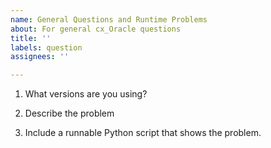```yaml
---
name: General Questions and Runtime Problems
about: For general cx_Oracle questions
title: ''
labels: question
assignees: ''

---
```


<!--

Thank you for using cx_Oracle.

Review the user manual: https://cx-oracle.readthedocs.io/en/latest/index.html

Please answer these questions so we can help you.

Use Markdown syntax, see https://help.github.com/github/writing-on-github/basic-writing-and-formatting-syntax

GitHub issues that are not updated for a month may be automatically closed.  Feel free to update them at any time.

-->

1. What versions are you using?

<!--

Give your database version.

Also run Python and show the output of:

    import sys
    import platform

    print("platform.platform:", platform.platform())
    print("sys.maxsize > 2**32:", sys.maxsize > 2**32)
    print("platform.python_version:", platform.python_version())

And:

    import cx_Oracle
    print("cx_Oracle.version:", cx_Oracle.version)
    print("cx_Oracle.clientversion:", cx_Oracle.clientversion())

-->

2. Describe the problem

<!-- Cut and paste text showing the command you ran.  No screenshots. -->

3. Include a runnable Python script that shows the problem.

<!--

Include all SQL needed to create the database schema.

Use a gist for long code: see https://gist.github.com/

Format code by using three backticks on a line before and after code snippets, for example:

```
import cx_Oracle
```

-->
